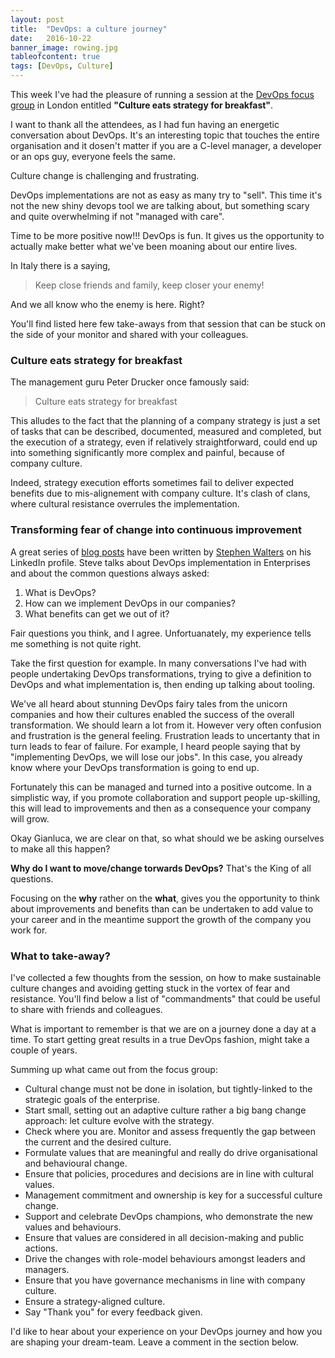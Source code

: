 ```yaml
---
layout: post
title:  "DevOps: a culture journey"
date:   2016-10-22
banner_image: rowing.jpg
tableofcontent: true
tags: [DevOps, Culture]
---
```



This week I've had the pleasure of running a session at the [DevOps focus group](http://devopsfocusgroups.com/) in London entitled **"Culture eats strategy for breakfast"**.

I want to thank all the attendees, as I had fun having an energetic conversation about DevOps. It's an interesting topic that touches the entire organisation and it dosen't matter if you are a C-level manager, a developer or an ops guy, everyone feels the same.  

Culture change is challenging and frustrating.  

DevOps implementations are not as easy as many try to "sell". This time it's not the new shiny devops tool we are talking about, but something scary and quite overwhelming if not "managed with care".

Time to be more positive now!!! DevOps is fun. It gives us the opportunity to actually make better what we've been moaning about our entire lives.  

In Italy there is a saying,

> Keep close friends and family, keep closer your enemy!

And we all know who the enemy is here. Right?

You'll find listed here few take-aways from that session that can be stuck on the side of your monitor and shared with your colleagues.

<!--more-->

### Culture eats strategy for breakfast

The management guru Peter Drucker once famously said:

> Culture eats strategy for breakfast

This alludes to the fact that the planning of a company strategy is just a set of tasks that can be described, documented, measured and completed, but the execution of a strategy, even if relatively straightforward, could end up into something significantly more complex and painful, because of company culture.

Indeed, strategy execution efforts sometimes fail to deliver expected benefits due to mis-alignement with company culture. It's clash of clans, where cultural resistance overrules the implementation.

### Transforming fear of change into continuous improvement

A great series of [blog posts](https://www.linkedin.com/pulse/deep-thought-intro-series-blogs-devops-stephen-walters?trk=prof-post) have been written by [Stephen Walters](https://www.linkedin.com/in/1stephenwalters) on his LinkedIn profile. Steve talks about DevOps implementation in Enterprises and about the common questions always asked:

1. What is DevOps?
2. How can we implement DevOps in our companies?
3. What benefits can get we out of it?

Fair questions you think, and I agree. Unfortuanately, my experience tells me something is not quite right.  

Take the first question for example. In many conversations I've had with people undertaking DevOps transformations, trying to give a definition to DevOps and what implementation is, then ending up talking about tooling.

We've all heard about stunning DevOps fairy tales from the unicorn companies and  how their cultures enabled the success of the overall transformation. We should learn a lot from it. However very often confusion and frustration is the general feeling. Frustration leads to uncertanty that in turn leads to fear of failure. For example, I heard people saying that by "implementing DevOps, we will lose our jobs". In this case, you already know where your DevOps transformation is going to end up.  

Fortunately this can be managed and turned into a positive outcome. In a simplistic way, if you promote collaboration and support people up-skilling, this will lead to improvements and then as a consequence your company will grow.

Okay Gianluca, we are clear on that, so what should we be asking ourselves to make all this happen?  

**Why do I want to move/change torwards DevOps?** That's the King of all questions.  

Focusing on the **why** rather on the **what**, gives you the opportunity to think about improvements and benefits than can be undertaken to add value to your career and in the meantime support the growth of the company you work for.

### What to take-away?

I've collected a few thoughts from the session, on how to make sustainable culture changes and avoiding getting stuck in the vortex of fear and resistance. You'll find below a list of "commandments" that could be useful to share with friends and colleagues.

What is important to remember is that we are on a journey done a day at a time. To start getting great results in a true DevOps fashion, might take a couple of years.

Summing up what came out from the focus group:

- Cultural change must not be done in isolation, but tightly-linked to the strategic goals of the enterprise.
- Start small, setting out an adaptive culture rather a big bang change approach: let culture evolve with the strategy.
- Check where you are. Monitor and assess frequently the gap between the current and the desired culture.
- Formulate values that are meaningful and really do drive organisational and behavioural change.
- Ensure that policies, procedures and decisions are in line with cultural values.
- Management commitment and ownership is key for a successful culture change.
- Support and celebrate DevOps champions, who demonstrate the new values and behaviours.
- Ensure that values are considered in all decision-making and public actions.
- Drive the changes with role-model behaviours amongst leaders and managers.
- Ensure that you have governance mechanisms in line with company culture.
- Ensure a strategy-aligned culture.
- Say "Thank you" for every feedback given.

I'd like to hear about your experience on your DevOps journey and how you are shaping your dream-team. Leave a comment in the section below.
